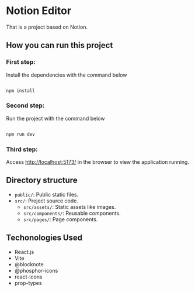 # Notion Editor

That is a project based on Notion.

## How you can run this project

### First step:

Install the dependencies with the command below

```bash

npm install

```

### Second step:

Run the project with the command below

```bash

npm run dev

```

### Third step:

Access [http://localhost:5173/](http://localhost:5173/) in the browser to view the application running.


## Directory structure

- `public/`: Public static files.
- `src/`: Project source code.
  - `src/assets/`: Static assets like images.
  - `src/components/`: Reusable components.
  - `src/pages/`: Page components.

## Techonologies Used

- React.js
- Vite
- @blocknote
- @phosphor-icons
- react-icons
- prop-types
